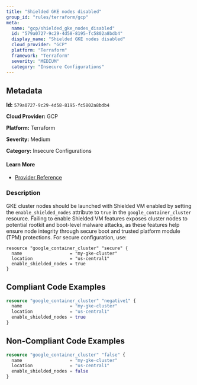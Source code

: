 ```yaml
---
title: "Shielded GKE nodes disabled"
group_id: "rules/terraform/gcp"
meta:
  name: "gcp/shielded_gke_nodes_disabled"
  id: "579a0727-9c29-4d58-8195-fc5802a8bdb4"
  display_name: "Shielded GKE nodes disabled"
  cloud_provider: "GCP"
  platform: "Terraform"
  framework: "Terraform"
  severity: "MEDIUM"
  category: "Insecure Configurations"
---
```

## Metadata

**Id:** `579a0727-9c29-4d58-8195-fc5802a8bdb4`

**Cloud Provider:** GCP

**Platform:** Terraform

**Severity:** Medium

**Category:** Insecure Configurations

#### Learn More

 - [Provider Reference](https://registry.terraform.io/providers/hashicorp/google/latest/docs/resources/container_cluster#enable_shielded_nodes)

### Description

 GKE cluster nodes should be launched with Shielded VM enabled by setting the `enable_shielded_nodes` attribute to `true` in the `google_container_cluster` resource. Failing to enable Shielded VM features exposes cluster nodes to potential rootkit and boot-level malware attacks, as these features help ensure node integrity through secure boot and trusted platform module (TPM) protections. For secure configuration, use:

```
resource "google_container_cluster" "secure" {
  name                  = "my-gke-cluster"
  location              = "us-central1"
  enable_shielded_nodes = true
}
```


## Compliant Code Examples
```terraform
resource "google_container_cluster" "negative1" {
  name                  = "my-gke-cluster"
  location              = "us-central1"
  enable_shielded_nodes = true
}
```
## Non-Compliant Code Examples
```terraform
resource "google_container_cluster" "false" {
  name                  = "my-gke-cluster"
  location              = "us-central1"
  enable_shielded_nodes = false
}
```